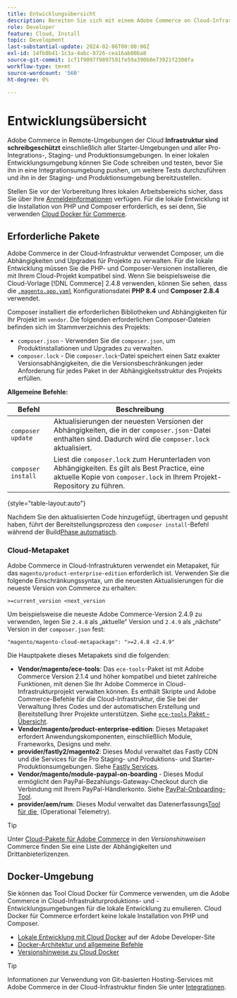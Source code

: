 ```yaml
---
title: Entwicklungsübersicht
description: Bereiten Sie sich mit einem Adobe Commerce on Cloud-Infrastrukturprojekt auf die lokale Entwicklung vor.
role: Developer
feature: Cloud, Install
topic: Development
last-substantial-update: 2024-02-06T00:00:00Z
exl-id: 14fb0b41-1c3a-4abc-8726-cea16ab00ba8
source-git-commit: 1cf1f9097f9897591fe59a390b0e73921f2300fa
workflow-type: tm+mt
source-wordcount: '560'
ht-degree: 0%

---
```


# Entwicklungsübersicht

Adobe Commerce in Remote-Umgebungen der Cloud **Infrastruktur sind schreibgeschützt** einschließlich aller Starter-Umgebungen und aller Pro-Integrations-, Staging- und Produktionsumgebungen. In einer lokalen Entwicklungsumgebung können Sie Code schreiben und testen, bevor Sie ihn in eine Integrationsumgebung pushen, um weitere Tests durchzuführen und ihn in der Staging- und Produktionsumgebung bereitzustellen.

Stellen Sie vor der Vorbereitung Ihres lokalen Arbeitsbereichs sicher, dass Sie über Ihre [Anmeldeinformationen](../../get-started/prepare-workspace.md) verfügen. Für die lokale Entwicklung ist die Installation von PHP und Composer erforderlich, es sei denn, Sie verwenden [Cloud Docker für Commerce](#docker-environment).

## Erforderliche Pakete

Adobe Commerce in der Cloud-Infrastruktur verwendet Composer, um die Abhängigkeiten und Upgrades für Projekte zu verwalten. Für die lokale Entwicklung müssen Sie die PHP- und Composer-Versionen installieren, die mit Ihrem Cloud-Projekt kompatibel sind. Wenn Sie beispielsweise die Cloud-Vorlage [!DNL Commerce] 2.4.8 verwenden, können Sie sehen, dass die [`.magento.app.yaml`](https://github.com/magento/magento-cloud/blob/2.4.8/.magento.app.yaml) Konfigurationsdatei **PHP 8.4** und **Composer 2.8.4** verwendet.

Composer installiert die erforderlichen Bibliotheken und Abhängigkeiten für Ihr Projekt im `vendor`. Die folgenden erforderlichen Composer-Dateien befinden sich im Stammverzeichnis des Projekts:

- `composer.json` - Verwenden Sie die `composer.json`, um Produktinstallationen und Upgrades zu verwalten.
- `composer.lock` - Die `composer.lock`-Datei speichert einen Satz exakter Versionsabhängigkeiten, die die Versionsbeschränkungen jeder Anforderung für jedes Paket in der Abhängigkeitsstruktur des Projekts erfüllen.

**Allgemeine Befehle:**

| Befehl | Beschreibung |
|--------------------|----------------------------------------------------------------------------------------------------------------------------------------------------------|
| `composer update` | Aktualisierungen der neuesten Versionen der Abhängigkeiten, die in der `composer.json`-Datei enthalten sind. Dadurch wird die `composer.lock` aktualisiert. |
| `composer install` | Liest die `composer.lock` zum Herunterladen von Abhängigkeiten. Es gilt als Best Practice, eine aktuelle Kopie von `composer.lock` in Ihrem Projekt-Repository zu führen. |

{style="table-layout:auto"}

Nachdem Sie den aktualisierten Code hinzugefügt, übertragen und gepusht haben, führt der Bereitstellungsprozess den `composer install`-Befehl während der Build[Phase automatisch &#x200B;](../deploy/process.md#build-phase-build-phase).

### Cloud-Metapaket

Adobe Commerce in Cloud-Infrastrukturen verwendet ein Metapaket, für das `magento/product-enterprise-edition` erforderlich ist. Verwenden Sie die folgende Einschränkungssyntax, um die neuesten Aktualisierungen für die neueste Version von Commerce zu erhalten:

```text
>=current_version <next_version
```

Um beispielsweise die neueste Adobe Commerce-Version 2.4.9 zu verwenden, legen Sie `2.4.8` als „aktuelle“ Version und `2.4.9` als „nächste“ Version in der `composer.json` fest:

```text
"magento/magento-cloud-metapackage": ">=2.4.8 <2.4.9"
```

Die Hauptpakete dieses Metapakets sind die folgenden:

- **Vendor/magento/ece-tools**: Das `ece-tools`-Paket ist mit Adobe Commerce Version 2.1.4 und höher kompatibel und bietet zahlreiche Funktionen, mit denen Sie Ihr Adobe Commerce in Cloud-Infrastrukturprojekt verwalten können. Es enthält Skripte und Adobe Commerce-Befehle für die Cloud-Infrastruktur, die Sie bei der Verwaltung Ihres Codes und der automatischen Erstellung und Bereitstellung Ihrer Projekte unterstützen. Siehe [`ece-tools` Paket - Übersicht](../dev-tools/package-overview.md).
- **Vendor/magento/product-enterprise-edition**: Dieses Metapaket erfordert Anwendungskomponenten, einschließlich Module, Frameworks, Designs und mehr.
- **provider/fastly2/magento2**: Dieses Modul verwaltet das Fastly CDN und die Services für die Pro Staging- und Produktions- und Starter-Produktionsumgebungen. Siehe [Fastly Services](/help/cloud-guide/cdn/fastly.md#fastly-cdn-module-for-magento-2).
- **Vendor/magento/module-paypal-on-boarding** - Dieses Modul ermöglicht den PayPal-Bezahlungs-Gateway-Checkout durch die Verbindung mit Ihrem PayPal-Händlerkonto. Siehe [PayPal-Onboarding-Tool](../store/paypal.md).
- **provider/aem/rum**: Dieses Modul verwaltet das Datenerfassungs[Tool für die &#x200B;](../monitor/operational-telemetry.md) (Operational Telemetry).

>[!TIP]
>
>Unter [Cloud-Pakete für Adobe Commerce](/help/cloud-guide/release-notes/cloud-packages.md) in den _Versionshinweisen_ Commerce finden Sie eine Liste der Abhängigkeiten und Drittanbieterlizenzen.

## Docker-Umgebung

Sie können das Tool Cloud Docker für Commerce verwenden, um die Adobe Commerce in Cloud-Infrastrukturproduktions- und -Entwicklungsumgebungen für die lokale Entwicklung zu emulieren. Cloud Docker für Commerce erfordert keine lokale Installation von PHP und Composer.

- [Lokale Entwicklung mit Cloud Docker](https://developer.adobe.com/commerce/cloud-tools/docker/setup/) auf der Adobe Developer-Site
- [Docker-Architektur und allgemeine Befehle](../dev-tools/cloud-docker.md)
- [Versionshinweise zu Cloud Docker](../release-notes/cloud-docker.md)

>[!TIP]
>
>Informationen zur Verwendung von Git-basierten Hosting-Services mit Adobe Commerce in der Cloud-Infrastruktur finden Sie unter [Integrationen](../integrations/overview.md).
